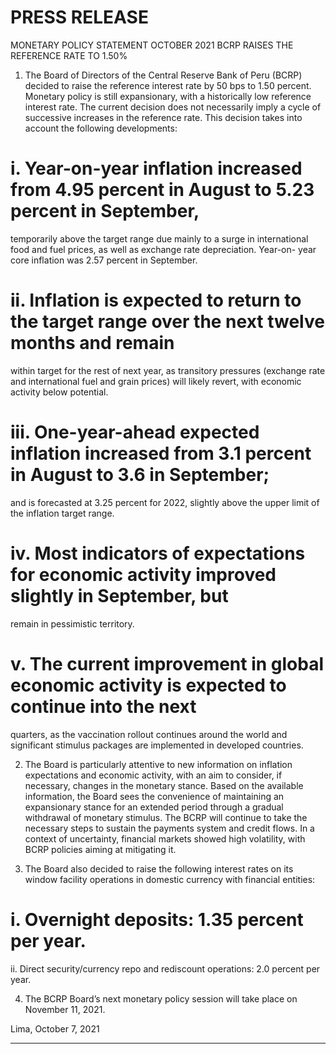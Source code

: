 # PRESS RELEASE

 MONETARY POLICY STATEMENT OCTOBER 2021
 BCRP RAISES THE REFERENCE RATE TO 1.50%

1. The Board of Directors of the Central Reserve Bank of Peru (BCRP) decided to raise the reference
interest rate by 50 bps to 1.50 percent. Monetary policy is still expansionary, with a historically low
reference interest rate. The current decision does not necessarily imply a cycle of successive
increases in the reference rate. This decision takes into account the following developments:

# i. Year-on-year inflation increased from 4.95 percent in August to 5.23 percent in September,

temporarily above the target range due mainly to a surge in international food and fuel prices,
as well as exchange rate depreciation. Year-on- year core inflation was 2.57 percent in
September.

# ii. Inflation is expected to return to the target range over the next twelve months and remain

within target for the rest of next year, as transitory pressures (exchange rate and
international fuel and grain prices) will likely revert, with economic activity below potential.

# iii. One-year-ahead expected inflation increased from 3.1 percent in August to 3.6 in September;

and is forecasted at 3.25 percent for 2022, slightly above the upper limit of the inflation
target range.

# iv. Most indicators of expectations for economic activity improved slightly in September, but

remain in pessimistic territory.

# v. The current improvement in global economic activity is expected to continue into the next

quarters, as the vaccination rollout continues around the world and significant stimulus
packages are implemented in developed countries.

2. The Board is particularly attentive to new information on inflation expectations and economic
activity, with an aim to consider, if necessary, changes in the monetary stance. Based on the
available information, the Board sees the convenience of maintaining an expansionary stance for
an extended period through a gradual withdrawal of monetary stimulus. The BCRP will continue to
take the necessary steps to sustain the payments system and credit flows. In a context of
uncertainty, financial markets showed high volatility, with BCRP policies aiming at mitigating it.

3. The Board also decided to raise the following interest rates on its window facility operations in
domestic currency with financial entities:

# i. Overnight deposits: 1.35 percent per year.
 ii. Direct security/currency repo and rediscount operations: 2.0 percent per year.

4. The BCRP Board’s next monetary policy session will take place on November 11, 2021.

Lima, October 7, 2021


-----

